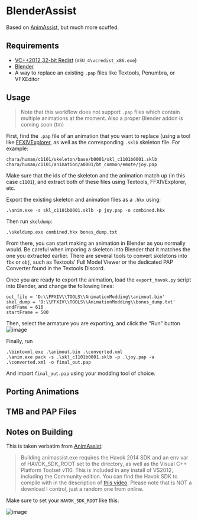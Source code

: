 # BlenderAssist

Based on [AnimAssist](https://github.com/lmcintyre/AnimAssist), but much more scuffed.

## Requirements
- [VC++2012 32-bit Redist](https://www.microsoft.com/en-us/download/details.aspx?id=30679#) (`VSU_4\vcredist_x86.exe`)
- [Blender](https://www.blender.org/)
- A way to replace an existing `.pap` files like Textools, Penumbra, or VFXEditor 

## Usage
> Note that this workflow does not support `.pap` files which contain multiple animations at the moment. Also a proper Blender addon is coming soon (tm)

First, find the `.pap` file of an animation that you want to replace (using a tool like [FFXIVExplorer](https://github.com/goaaats/ffxiv-explorer-fork/tree/index2), as well as the corresponding `.sklb` skeleton file. For example:

```
chara/human/c1101/skeleton/base/b0001/skl_c1101b0001.sklb
chara/human/c1101/animation/a0001/bt_common/emote/joy.pap
```
Make sure that the ids of the skeleton and the animation match up (in this case `c1101`), and extract both of these files using Textools, FFXIVExplorer, etc.

Export the existing skeleton and animation files as a `.hkx` using:
```
.\anim.exe -s skl_c1101b0001.sklb -p joy.pap -o combined.hkx
```
Then run `skeldump`:
```
.\skeldump.exe combined.hkx bones_dump.txt
```
From there, you can start making an animation in Blender as you normally would. Be careful when imporing a skeleton into Blender that it matches the one you extracted earlier. There are several tools to convert skeletons into `fbx` or `obj`, such as Textools' Full Model Viewer or the dedicated PAP Converter found in the Textools Discord.

Once you are ready to export the animation, load the `export_havok.py` script into Blender, and change the following lines:
```
out_file = 'D:\\FFXIV\\TOOLS\\AnimationModding\\animout.bin'
skel_dump = 'D:\\FFXIV\\TOOLS\\AnimationModding\\bones_dump.txt'
endFrame = 616
startFrame = 500
```
Then, select the armature you are exporting, and click the "Run" button
![image](https://user-images.githubusercontent.com/18051158/162326153-8532e798-fa05-4861-907c-8e4c84da62b2.png)

Finally, run
```
.\bintoxml.exe .\animout.bin .\converted.xml
.\anim.exe pack -s .\skl_c1101b0001.sklb -p .\joy.pap -a .\converted.xml -o final_out.pap
```
And import `final_out.pap` using your modding tool of choice.

## Porting Animations

## TMB and PAP Files

## Notes on Building

This is taken verbatim from [AnimAssist](https://github.com/lmcintyre/AnimAssist#building):

> Building animassist.exe requires the Havok 2014 SDK and an env var of HAVOK_SDK_ROOT set to the directory, as well as the Visual C++ Platform Toolset v110. This is included in any install of VS2012, including the Community edition. You can find the Havok SDK to compile with in the description of [this video](https://www.youtube.com/watch?v=U88C9K-mSHs). Please note that is NOT a download I control, just a random one from online.

Make sure to set your `HAVOK_SDK_ROOT` like this:

![image](https://user-images.githubusercontent.com/18051158/162323294-f6eacc56-7efc-4cf4-9247-ac3888ee865a.png)
